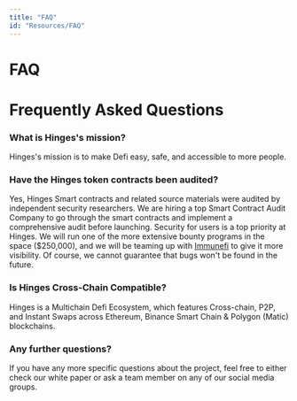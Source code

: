 ```yaml
---
title: "FAQ"
id: "Resources/FAQ"
---
```


# FAQ

# Frequently Asked Questions

### What is Hinges's mission?

Hinges's mission is to make Defi easy, safe, and accessible to more people.

### Have the Hinges token contracts been audited?

Yes, Hinges Smart contracts and related source materials were audited by independent security researchers. We are hiring a top Smart Contract Audit Company to go through the smart contracts and implement a comprehensive audit before launching. Security for users is a top priority at Hinges. We will run one of the more extensive bounty programs in the space ($250,000), and we will be teaming up with [Immunefi](https://immunefi.com/) to give it more visibility. Of course, we cannot guarantee that bugs won't be found in the future.

### Is Hinges Cross-Chain Compatible?

Hinges is a Multichain Defi Ecosystem, which features Cross-chain, P2P, and Instant Swaps across Ethereum, Binance Smart Chain & Polygon (Matic) blockchains.

### Any further questions?

If you have any more specific questions about the project, feel free to either check our white paper or ask a team member on any of our social media groups.